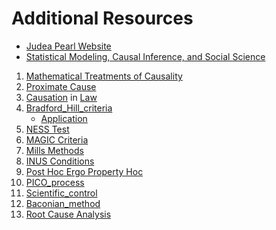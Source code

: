 # Additional Resources

- [Judea Pearl Website](http://bayes.cs.ucla.edu/jp_home.html)
- [Statistical Modeling, Causal Inference, and Social Science](https://statmodeling.stat.columbia.edu/)

1. [Mathematical Treatments of Causality](https://github.com/afontana1/Applied-Economics/tree/main/Econometrics)
2. [Proximate Cause](https://en.wikipedia.org/wiki/Proximate_cause)
3. [Causation](https://plato.stanford.edu/entries/causation-law/) in [Law](https://en.wikipedia.org/wiki/Causation_(law))
4. [Bradford_Hill_criteria](https://en.wikipedia.org/wiki/Bradford_Hill_criteria)
    - [Application](https://www.ncbi.nlm.nih.gov/pmc/articles/PMC4589117/)
5. [NESS Test](https://harvardlawreview.org/2017/06/rethinking-actual-causation-in-tort-law/ (NESS Test))
6. [MAGIC Criteria](https://en.wikipedia.org/wiki/MAGIC_criteria)
7. [Mills Methods](https://en.wikipedia.org/wiki/Mill%27s_Methods)
8. [INUS Conditions](https://en.wikipedia.org/wiki/Causality#Necessary_and_sufficient_causes)
9. [Post Hoc Ergo Property Hoc](https://en.wikipedia.org/wiki/Post_hoc_ergo_propter_hoc)
10. [PICO_process](https://en.wikipedia.org/wiki/PICO_process)
11. [Scientific_control](https://en.wikipedia.org/wiki/Scientific_control)
12. [Baconian_method](https://en.wikipedia.org/wiki/Baconian_method)
13. [Root Cause Analysis](https://en.wikipedia.org/wiki/Root_cause_analysis)